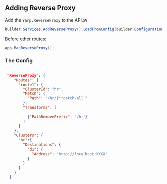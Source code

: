 


## Adding Reverse Proxy

Add the `Yarp.ReverseProxy` to the API.:w


```csharp
builder.Services.AddReverseProxy().LoadFromConfig(builder.Configuration.GetSection("ReverseProxy"));
```

Before other routes:

```csharp
app.MapReverseProxy();
```

### The Config

```json

 "ReverseProxy": {
    "Routes": {
      "route1": {
        "ClusterId": "hr",
        "Match": {
          "Path": "/hr/{**catch-all}"
        },
        "Transforms": [
         
          {"PathRemovePrefix": "/hr"}
        ]
      }
    },
    "Clusters": {
      "hr":{
        "Destinations": {
          "d1": {
            "Address": "http://localhost:XXXX"
          }
        }
      }
    }
  }
```